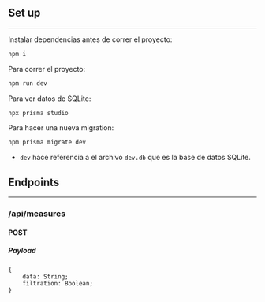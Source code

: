 ## Set up

---

Instalar dependencias antes de correr el proyecto:

```bash
npm i
```

Para correr el proyecto:

```bash
npm run dev
```

Para ver datos de SQLite:

```bash
npx prisma studio
```

Para hacer una nueva migration:

```bash
npm prisma migrate dev
```

- `dev` hace referencia a el archivo `dev.db` que es la base de datos SQLite.

## Endpoints

---

### /api/measures

#### POST

##### Payload

```
{
	data: String;
	filtration: Boolean;
}
```

